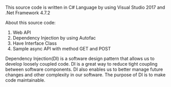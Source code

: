 This source code is written in C# Language by using Visual Studio 2017 and .Net Framework 4.7.2

About this source code:

1. Web API
2. Dependency Injection by using Autofac
3. Have Interface Class
4. Sample async API with method GET and POST

Dependency Injection(DI) is a software design pattern that allows us to develop loosely coupled code. DI is a great way to reduce tight coupling between software components. DI also enables us to better manage future changes and other complexity in our software. The purpose of DI is to make code maintainable.